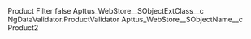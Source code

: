 <?xml version="1.0" encoding="UTF-8"?>
<CustomMetadata xmlns="http://soap.sforce.com/2006/04/metadata" xmlns:xsi="http://www.w3.org/2001/XMLSchema-instance" xmlns:xsd="http://www.w3.org/2001/XMLSchema">
    <label>Product Filter</label>
    <protected>false</protected>
    <values>
        <field>Apttus_WebStore__SObjectExtClass__c</field>
        <value xsi:type="xsd:string">NgDataValidator.ProductValidator</value>
    </values>
    <values>
        <field>Apttus_WebStore__SObjectName__c</field>
        <value xsi:type="xsd:string">Product2</value>
    </values>
</CustomMetadata>

